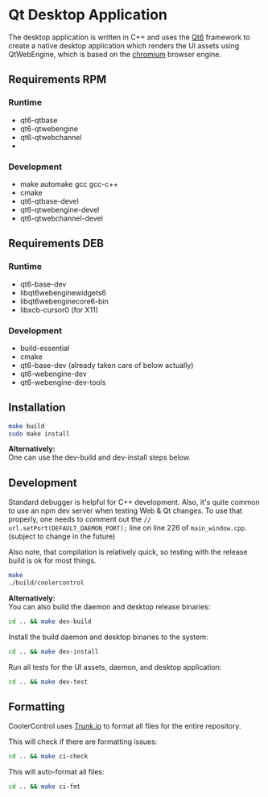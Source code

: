 # Qt Desktop Application

The desktop application is written in C++ and uses the [Qt6](https://www.qt.io/product/qt6)
framework to create a native desktop application which renders the UI assets using QtWebEngine,
which is based on the [chromium](https://www.chromium.org/) browser engine.

## Requirements RPM

### Runtime

- qt6-qtbase
- qt6-qtwebengine
- qt6-qtwebchannel
-

### Development

- make automake gcc gcc-c++
- cmake
- qt6-qtbase-devel
- qt6-qtwebengine-devel
- qt6-qtwebchannel-devel

## Requirements DEB

### Runtime

- qt6-base-dev
- libqt6webenginewidgets6
- libqt6webenginecore6-bin
- libxcb-cursor0 (for X11)

### Development

- build-essential
- cmake
- qt6-base-dev (already taken care of below actually)
- qt6-webengine-dev
- qt6-webengine-dev-tools

## Installation

```bash
make build
sudo make install
```

**Alternatively:**  
One can use the dev-build and dev-install steps below.

## Development

Standard debugger is helpful for C++ development. Also, it's quite common to use an npm dev server
when testing Web & Qt changes. To use that properly, one needs to comment out the
`// url.setPort(DEFAULT_DAEMON_PORT);`
line on line 226 of `main_window.cpp`. (subject to change in the future)

Also note, that compilation is relatively quick, so testing with the release build is ok for most
things.

```bash
make
./build/coolercontrol
```

**Alternatively:**  
You can also build the daemon and desktop release binaries:

```bash
cd .. && make dev-build
```

Install the build daemon and desktop binaries to the system:

```bash
cd .. && make dev-install
```

Run all tests for the UI assets, daemon, and desktop application:

```bash
cd .. && make dev-test
```

## Formatting

CoolerControl uses [Trunk.io](https://github.com/trunk-io) to format all files for the entire
repository.

This will check if there are formatting issues:

```bash
cd .. && make ci-check
```

This will auto-format all files:

```bash
cd .. && make ci-fmt
```
